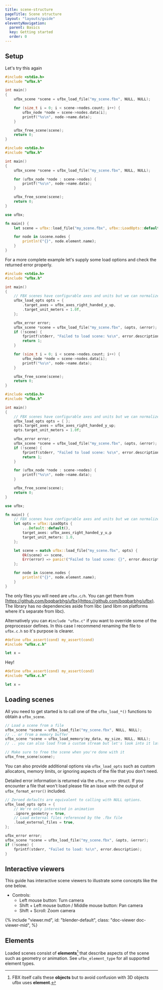 ```yaml
---
title: scene-structure
pageTitle: Scene structure
layout: "layouts/guide"
eleventyNavigation:
  parent: Basics
  key: Getting started
  order: 0
---
```


## Setup

Let's try this again

```c
#include <stdio.h>
#include "ufbx.h"

int main()
{
    ufbx_scene *scene = ufbx_load_file("my_scene.fbx", NULL, NULL);

    for (size_t i = 0; i < scene->nodes.count; i++) {
        ufbx_node *node = scene->nodes.data[i];
        printf("%s\n", node->name.data);
    }

    ufbx_free_scene(scene);
    return 0;
}
```

```cpp
#include <stdio.h>
#include "ufbx.h"

int main()
{
    ufbx_scene *scene = ufbx_load_file("my_scene.fbx", NULL, NULL);

    for (ufbx_node *node : scene->nodes) {
        printf("%s\n", node->name.data);
    }

    ufbx_free_scene(scene);
    return 0;
}
```

```rust
use ufbx;

fn main() {
    let scene = ufbx::load_file("my_scene.fbx", ufbx::LoadOpts::default()).unwrap();

    for node in &scene.nodes {
        println!("{}", node.element.name);
    }
}
```

For a more complete example let's supply some load options and check the returned error properly.

```c
#include <stdio.h>
#include "ufbx.h"

int main()
{
    // FBX scenes have configurable axes and units but we can normalize them at load time.
    ufbx_load_opts opts = {
        .target_axes = ufbx_axes_right_handed_y_up,
        .target_unit_meters = 1.0f,
    };

    ufbx_error error;
    ufbx_scene *scene = ufbx_load_file("my_scene.fbx", &opts, &error);
    if (!scene) {
        fprintf(stderr, "Failed to load scene: %s\n", error.description.data);
        return 1;
    }

    for (size_t i = 0; i < scene->nodes.count; i++) {
        ufbx_node *node = scene->nodes.data[i];
        printf("%s\n", node->name.data);
    }

    ufbx_free_scene(scene);
    return 0;
}
```

```cpp
#include <stdio.h>
#include "ufbx.h"

int main()
{
    // FBX scenes have configurable axes and units but we can normalize them at load time.
    ufbx_load_opts opts = { };
    opts.target_axes = ufbx_axes_right_handed_y_up;
    opts.target_unit_meters = 1.0f;

    ufbx_error error;
    ufbx_scene *scene = ufbx_load_file("my_scene.fbx", &opts, &error);
    if (!scene) {
        fprintf(stderr, "Failed to load scene: %s\n", error.description.data);
        return 1;
    }

    for (ufbx_node *node : scene->nodes) {
        printf("%s\n", node->name.data);
    }

    ufbx_free_scene(scene);
    return 0;
}
```

```rust
use ufbx;

fn main() {
    // FBX scenes have configurable axes and units but we can normalize them at load time.
    let opts = ufbx::LoadOpts {
        ...Default::default(),
        target_axes: ufbx_axes_right_handed_y_u,p
        target_unit_meters: 1.0,
    };

    let scene = match ufbx::load_file("my_scene.fbx", opts) {
        Ok(scene) => scene,
        Err(error) => panic!("Failed to load scene: {}", error.description),
    };

    for node in &scene.nodes {
        println!("{}", node.element.name);
    }
}
```

The only files you will need are `ufbx.c/h`. You can get them from [https://github.com/bqqbarbhg/ufbx](https://github.com/bqqbarbhg/ufbx).
The library has no dependencies aside from libc (and libm on platforms where it's separate from libc).

Alternatively you can `#include "ufbx.c"` if you want to override some of the preprocessor defines.
In this case I recommend renaming the file to `ufbx.c.h` so it's purpose is clearer.

```c
#define ufbx_assert(cond) my_assert(cond)
#include "ufbx.c.h"
```

```rust
let x = 
```

Hey!

```c
#define ufbx_assert(cond) my_assert(cond)
#include "ufbx.c.h"
```

```rust
let x = 
```

## Loading scenes

All you need to get started is to call one of the `ufbx_load_*()` functions to obtain a `ufbx_scene`.

```c
// Load a scene from a file
ufbx_scene *scene = ufbx_load_file("my_scene.fbx", NULL, NULL);
// .. or from a memory buffer
ufbx_scene *scene = ufbx_load_memory(my_data, my_size, NULL, NULL);
// .. you can also load from a custom stream but let's look into it later

// Make sure to free the scene when you're done with it
ufbx_free_scene(scene);
```

You can also provide additional options via `ufbx_load_opts` such as custom allocators, memory limits, or ignoring aspects of the file that you don't need.

Detailed error information is returned via the `ufbx_error` struct.
If you encounter a file that won't load please file an issue with the output of `ufbx_format_error()` included.

```c
// Zeroed defaults are equivalent to calling with NULL options.
ufbx_load_opts opts = {
    // We're only interested in animation
    .ignore_geometry = true,
    // Load external files referenced by the .fbx file
    .load_external_files = true,
};

ufbx_error error;
ufbx_scene *scene = ufbx_load_file("my_scene.fbx", &opts, &error);
if (!scene) {
    fprintf(stderr, "Failed to load: %s\n", error.description);
}
```

## Interactive viewers

This guide has interactive scene viewers to illustrate some concepts like the one below.

- Controls:
    - Left mouse button: Turn camera
    - Shift + Left mouse button / Middle mouse button: Pan camera
    - Shift + Scroll: Zoom camera

{% include "viewer.md",
  id: "blender-default",
  class: "doc-viewer doc-viewer-mid",
%}
<script>
viewerDescs["blender-default"] = {
  scene: "/static/models/blender_default_cube.fbx",
  camera: {
    yaw: 0,
    pitch: 0,
    distance: 30,
    offset: { x: 0, y: 0, z: 0 },
  },
  props: {
      show: true,
  }
}
</script>

## Elements

Loaded scenes consist of **elements**[^1] that describe aspects of the scene such as geometry or animation. See `ufbx_element_type` for all
supported element types.

[^1]: FBX itself calls these **objects** but to avoid confusion with 3D objects ufbx uses **element**.

